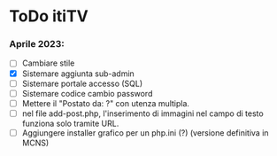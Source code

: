 # ToDo itiTV

### Aprile 2023:
- [ ] Cambiare stile
- [X] Sistemare aggiunta sub-admin
- [ ] Sistemare portale accesso (SQL)
- [ ] Sistemare codice cambio password
- [ ] Mettere il "Postato da: ?" con utenza multipla.
- [ ] nel file add-post.php, l'inserimento di immagini nel campo di testo funziona solo tramite URL.
- [ ] Aggiungere installer grafico per un php.ini (?) (versione definitiva in MCNS)